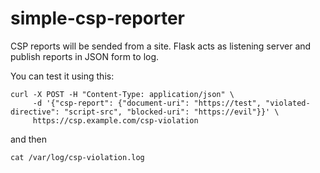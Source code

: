 # simple-csp-reporter
CSP reports will be sended from a site. Flask acts as listening server and publish reports in JSON form to log.

You can test it using this:
```
curl -X POST -H "Content-Type: application/json" \
     -d '{"csp-report": {"document-uri": "https://test", "violated-directive": "script-src", "blocked-uri": "https://evil"}}' \
     https://csp.example.com/csp-violation
```
and then
```
cat /var/log/csp-violation.log
```
